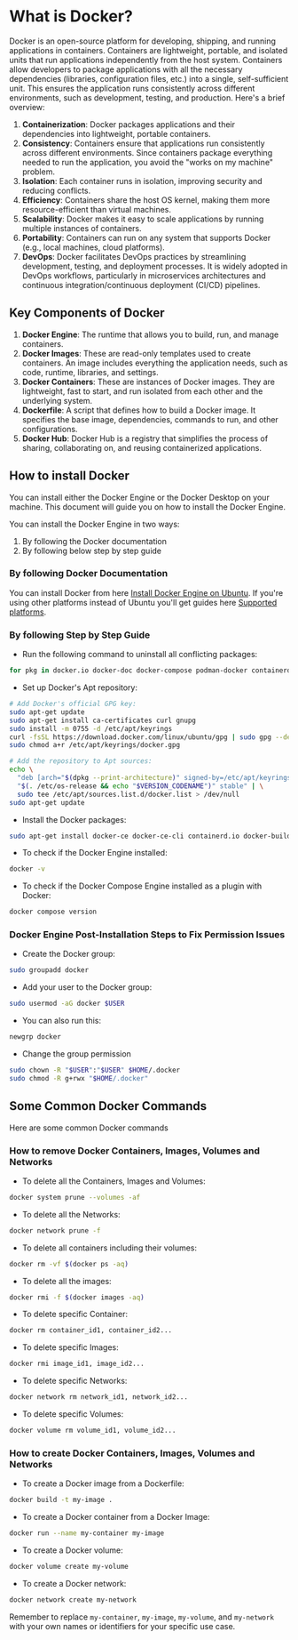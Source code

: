 # What is Docker?

Docker is an open-source platform for developing, shipping, and running applications in containers. Containers are lightweight, portable, and isolated units that run applications independently from the host system. Containers allow developers to package applications with all the necessary dependencies (libraries, configuration files, etc.) into a single, self-sufficient unit. This ensures the application runs consistently across different environments, such as development, testing, and production. Here's a brief overview:

1. **Containerization**: Docker packages applications and their dependencies into lightweight, portable containers.
2. **Consistency**: Containers ensure that applications run consistently across different environments. Since containers package everything needed to run the application, you avoid the "works on my machine" problem.
3. **Isolation**: Each container runs in isolation, improving security and reducing conflicts.
4. **Efficiency**: Containers share the host OS kernel, making them more resource-efficient than virtual machines.
5. **Scalability**: Docker makes it easy to scale applications by running multiple instances of containers.
6. **Portability**: Containers can run on any system that supports Docker (e.g., local machines, cloud platforms).
7. **DevOps**: Docker facilitates DevOps practices by streamlining development, testing, and deployment processes. It is widely adopted in DevOps workflows, particularly in microservices architectures and continuous integration/continuous deployment (CI/CD) pipelines.

## Key Components of Docker

1. **Docker Engine**: The runtime that allows you to build, run, and manage containers.
2. **Docker Images**: These are read-only templates used to create containers. An image includes everything the application needs, such as code, runtime, libraries, and settings.
3. **Docker Containers**: These are instances of Docker images. They are lightweight, fast to start, and run isolated from each other and the underlying system.
4. **Dockerfile**: A script that defines how to build a Docker image. It specifies the base image, dependencies, commands to run, and other configurations.
5. **Docker Hub**: Docker Hub is a registry that simplifies the process of sharing, collaborating on, and reusing containerized applications.

## How to install Docker

You can install either the Docker Engine or the Docker Desktop on your machine. This document will guide you on how to install the Docker Engine.

You can install the Docker Engine in two ways:

1. By following the Docker documentation
2. By following below step by step guide

### By following Docker Documentation

You can install Docker from here [Install Docker Engine on Ubuntu](https://docs.docker.com/engine/install/ubuntu/). If you're using other platforms instead of Ubuntu you'll get guides here [Supported platforms](https://docs.docker.com/engine/install/).

### By following Step by Step Guide

- Run the following command to uninstall all conflicting packages:

```bash
for pkg in docker.io docker-doc docker-compose podman-docker containerd runc; do sudo apt-get remove $pkg; done
```

- Set up Docker's Apt repository:

```bash
# Add Docker's official GPG key:
sudo apt-get update
sudo apt-get install ca-certificates curl gnupg
sudo install -m 0755 -d /etc/apt/keyrings
curl -fsSL https://download.docker.com/linux/ubuntu/gpg | sudo gpg --dearmor -o /etc/apt/keyrings/docker.gpg
sudo chmod a+r /etc/apt/keyrings/docker.gpg

# Add the repository to Apt sources:
echo \
  "deb [arch="$(dpkg --print-architecture)" signed-by=/etc/apt/keyrings/docker.gpg] https://download.docker.com/linux/ubuntu \
  "$(. /etc/os-release && echo "$VERSION_CODENAME")" stable" | \
  sudo tee /etc/apt/sources.list.d/docker.list > /dev/null
sudo apt-get update
```

- Install the Docker packages:

```bash
sudo apt-get install docker-ce docker-ce-cli containerd.io docker-buildx-plugin docker-compose-plugin
```

- To check if the Docker Engine installed:

```bash
docker -v
```

- To check if the Docker Compose Engine installed as a plugin with Docker:

```bash
docker compose version
```

### Docker Engine Post-Installation Steps to Fix Permission Issues

- Create the Docker group:

```bash
sudo groupadd docker
```

- Add your user to the Docker group:

```bash
sudo usermod -aG docker $USER
```

- You can also run this:

```bash
newgrp docker
```

- Change the group permission

```bash
sudo chown -R "$USER":"$USER" $HOME/.docker
sudo chmod -R g+rwx "$HOME/.docker"
```

## Some Common Docker Commands

Here are some common Docker commands

### How to remove Docker Containers, Images, Volumes and Networks

- To delete all the Containers, Images and Volumes:

```bash
docker system prune --volumes -af
```

- To delete all the Networks:

```bash
docker network prune -f
```

- To delete all containers including their volumes:

```bash
docker rm -vf $(docker ps -aq)
```

- To delete all the images:

```bash
docker rmi -f $(docker images -aq)
```

- To delete specific Container:

```bash
docker rm container_id1, container_id2...
```

- To delete specific Images:

```bash
docker rmi image_id1, image_id2...
```

- To delete specific Networks:

```bash
docker network rm network_id1, network_id2...
```

- To delete specific Volumes:

```bash
docker volume rm volume_id1, volume_id2...
```

### How to create Docker Containers, Images, Volumes and Networks


- To create a Docker image from a Dockerfile:

```bash
docker build -t my-image .
```

- To create a Docker container from a Docker Image:

```bash
docker run --name my-container my-image
```

- To create a Docker volume:

```bash
docker volume create my-volume
```

- To create a Docker network:

```bash
docker network create my-network
```

Remember to replace `my-container`, `my-image`, `my-volume`, and `my-network` with your own names or identifiers for your specific use case.
